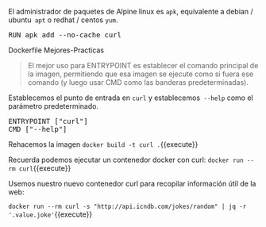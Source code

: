 El administrador de paquetes de Alpine linux es `apk`, equivalente a debian / ubuntu` apt` o redhat / centos `yum`.

<pre class="file" data-filename="Dockerfile" data-target="append">RUN apk add --no-cache curl
</pre>

Dockerfile Mejores-Practicas
>El mejor uso para ENTRYPOINT es establecer el comando principal de la imagen, permitiendo que esa imagen se ejecute como si fuera ese comando (y luego usar CMD como las banderas predeterminadas).


Establecemos el punto de entrada en `curl` y establecemos` --help` como el parámetro predeterminado.

<pre class="file" data-filename="Dockerfile" data-target="append">ENTRYPOINT ["curl"]
CMD ["--help"]
</pre>

Rehacemos la imagen `docker build -t curl .`{{execute}}

Recuerda podemos ejecutar un contenedor docker con curl: `docker run --rm curl`{{execute}}


Usemos nuestro nuevo contenedor curl para recopilar información útil de la web:

`docker run --rm curl -s "http://api.icndb.com/jokes/random" | jq -r '.value.joke'`{{execute}}
